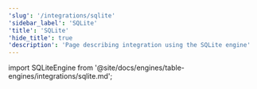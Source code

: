 ```yaml
---
'slug': '/integrations/sqlite'
'sidebar_label': 'SQLite'
'title': 'SQLite'
'hide_title': true
'description': 'Page describing integration using the SQLite engine'
---
```


import SQLiteEngine from '@site/docs/engines/table-engines/integrations/sqlite.md';

<SQLiteEngine/>
